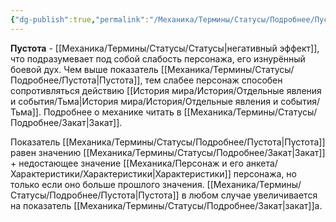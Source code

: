 ```yaml
---
{"dg-publish":true,"permalink":"/Механика/Термины/Статусы/Подробнее/Пустота/","noteIcon":"","created":"2025-09-02T19:41:39.442+03:00","updated":"2025-09-24T18:34:09.829+03:00"}
---
```




**Пустота** - [[Механика/Термины/Статусы/Статусы\|негативный эффект]], что подразумевает под собой слабость персонажа, его изнурённый боевой дух. Чем выше показатель [[Механика/Термины/Статусы/Подробнее/Пустота\|Пустота]], тем слабее персонаж способен сопротивляться действию [[История мира/История/Отдельные явления и события/Тьма\|История мира/История/Отдельные явления и события/Тьма]]. Подробнее о механике читать в [[Механика/Термины/Статусы/Подробнее/Закат\|Закат]].

Показатель [[Механика/Термины/Статусы/Подробнее/Пустота\|Пустота]] равен значению [[Механика/Термины/Статусы/Подробнее/Закат\|Закат]] + недостающее значение [[Механика/Персонаж и его анкета/Характеристики/Характеристики\|Характеристики]] персонажа, но только если оно больше прошлого значения. [[Механика/Термины/Статусы/Подробнее/Пустота\|Пустота]] в любом случае увеличивается на показатель [[Механика/Термины/Статусы/Подробнее/Закат\|закат]]а.
